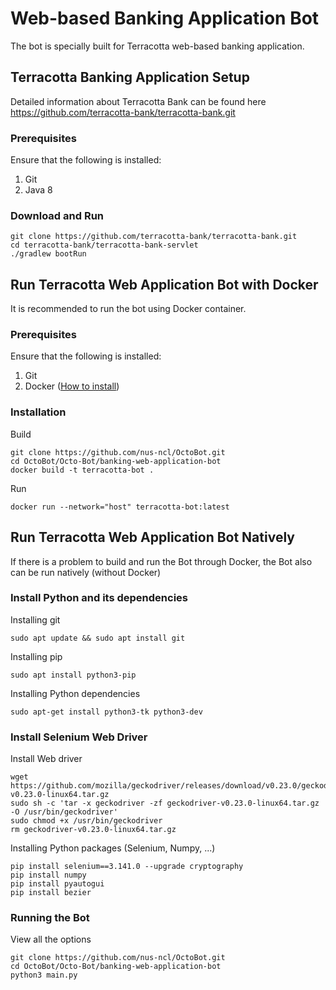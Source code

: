 # Web-based Banking Application Bot
The bot is specially built for Terracotta web-based banking application.

## Terracotta Banking Application Setup
Detailed information about Terracotta Bank can be found here https://github.com/terracotta-bank/terracotta-bank.git

### Prerequisites
Ensure that the following is installed:

1. Git
2. Java 8

### Download and Run
```
git clone https://github.com/terracotta-bank/terracotta-bank.git
cd terracotta-bank/terracotta-bank-servlet
./gradlew bootRun
```

## Run Terracotta Web Application Bot with Docker
It is recommended to run the bot using Docker container.

### Prerequisites
Ensure that the following is installed:

1. Git
2. Docker ([How to install](https://docs.docker.com/install/))

### Installation
Build

```
git clone https://github.com/nus-ncl/OctoBot.git
cd OctoBot/Octo-Bot/banking-web-application-bot
docker build -t terracotta-bot .
```

Run

```
docker run --network="host" terracotta-bot:latest
```

## Run Terracotta Web Application Bot Natively
If there is a problem to build and run the Bot through Docker, the Bot also can be run natively (without Docker)

### Install Python and its dependencies
Installing git

```
sudo apt update && sudo apt install git
```

Installing pip

```
sudo apt install python3-pip
```

Installing Python dependencies

```
sudo apt-get install python3-tk python3-dev
```

### Install Selenium Web Driver
Install Web driver

```
wget https://github.com/mozilla/geckodriver/releases/download/v0.23.0/geckodriver-v0.23.0-linux64.tar.gz
sudo sh -c 'tar -x geckodriver -zf geckodriver-v0.23.0-linux64.tar.gz -O /usr/bin/geckodriver'
sudo chmod +x /usr/bin/geckodriver
rm geckodriver-v0.23.0-linux64.tar.gz
```

Installing Python packages (Selenium, Numpy, ...)

```
pip install selenium==3.141.0 --upgrade cryptography
pip install numpy
pip install pyautogui
pip install bezier
```

### Running the Bot
View all the options

```
git clone https://github.com/nus-ncl/OctoBot.git
cd OctoBot/Octo-Bot/banking-web-application-bot
python3 main.py
```

